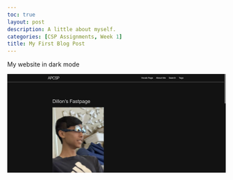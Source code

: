 ```yaml
---
toc: true
layout: post
description: A little about myself.
categories: [CSP Assignments, Week 1]
title: My First Blog Post
---
```


My website in dark mode

![](../images/dark%20mode%20screenshot.png)